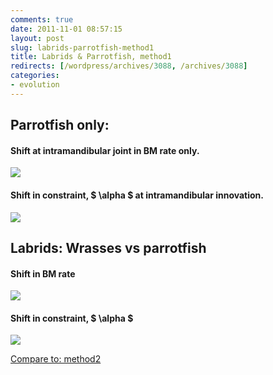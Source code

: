 ```yaml
---
comments: true
date: 2011-11-01 08:57:15
layout: post
slug: labrids-parrotfish-method1
title: Labrids & Parrotfish, method1
redirects: [/wordpress/archives/3088, /archives/3088]
categories:
- evolution
---
```


## Parrotfish only:




#### Shift at intramandibular joint in BM rate only.


![]( http://farm7.staticflickr.com/6234/6302854244_cef4375e8d_o.png )



#### Shift in constraint, $ \alpha $ at intramandibular innovation.


![]( http://farm7.staticflickr.com/6035/6301572694_8edc13de2a_o.png )



## Labrids: Wrasses vs parrotfish




#### Shift in BM rate


![]( http://farm7.staticflickr.com/6039/6301602946_3042af8c2a_o.png )



#### Shift in constraint, $ \alpha $


![]( http://farm7.staticflickr.com/6019/6301145351_d26cea9902_o.png )


[Compare to: method2](http://www.carlboettiger.info/archives/3037)

